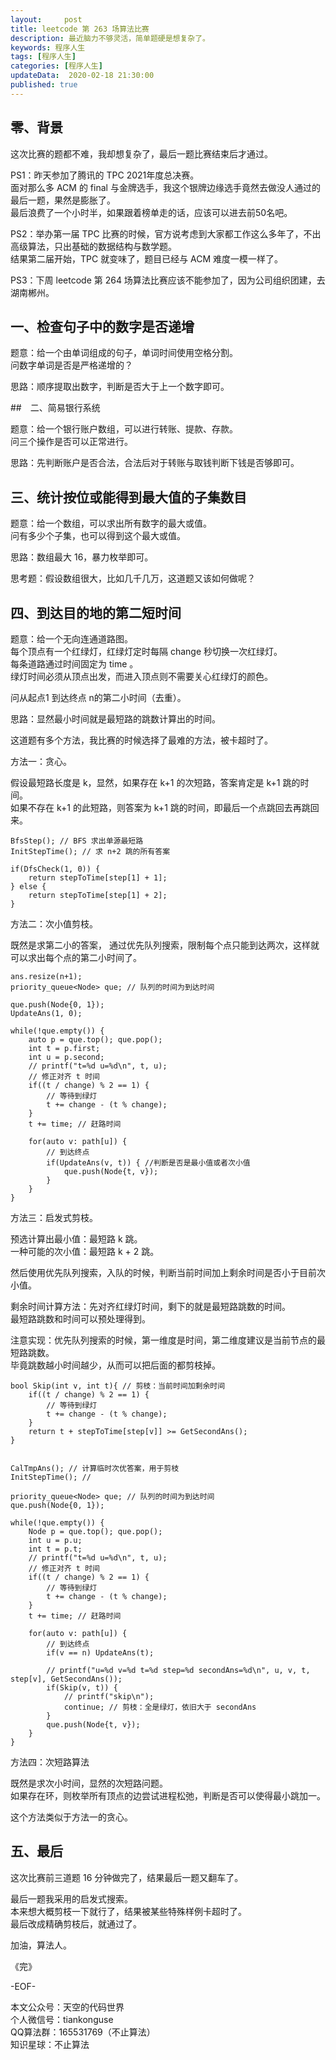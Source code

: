 ```yaml
---   
layout:     post  
title: leetcode 第 263 场算法比赛  
description: 最近脑力不够灵活，简单题硬是想复杂了。     
keywords: 程序人生  
tags: [程序人生]    
categories: [程序人生]  
updateData:  2020-02-18 21:30:00  
published: true  
---  
```



## 零、背景  


这次比赛的题都不难，我却想复杂了，最后一题比赛结束后才通过。  


PS1：昨天参加了腾讯的 TPC 2021年度总决赛。  
面对那么多 ACM 的 final 与金牌选手，我这个银牌边缘选手竟然去做没人通过的最后一题，果然是膨胀了。  
最后浪费了一个小时半，如果跟着榜单走的话，应该可以进去前50名吧。  


PS2：举办第一届 TPC 比赛的时候，官方说考虑到大家都工作这么多年了，不出高级算法，只出基础的数据结构与数学题。  
结果第二届开始，TPC 就变味了，题目已经与 ACM 难度一模一样了。  


PS3：下周 leetcode 第 264 场算法比赛应该不能参加了，因为公司组织团建，去湖南郴州。  


## 一、检查句子中的数字是否递增  


题意：给一个由单词组成的句子，单词时间使用空格分割。  
问数字单词是否是严格递增的？  


思路：顺序提取出数字，判断是否大于上一个数字即可。  


##　二、简易银行系统  


题意：给一个银行账户数组，可以进行转账、提款、存款。  
问三个操作是否可以正常进行。  


思路：先判断账户是否合法，合法后对于转账与取钱判断下钱是否够即可。  


## 三、统计按位或能得到最大值的子集数目  


题意：给一个数组，可以求出所有数字的最大或值。  
问有多少个子集，也可以得到这个最大或值。  


思路：数组最大 16，暴力枚举即可。  


思考题：假设数组很大，比如几千几万，这道题又该如何做呢？  


## 四、到达目的地的第二短时间  


题意：给一个无向连通道路图。  
每个顶点有一个红绿灯，红绿灯定时每隔 change 秒切换一次红绿灯。  
每条道路通过时间固定为 time 。  
绿灯时间必须从顶点出发，而进入顶点则不需要关心红绿灯的颜色。  


问从起点1 到达终点 n的第二小时间（去重）。  


思路：显然最小时间就是最短路的跳数计算出的时间。  


这道题有多个方法，我比赛的时候选择了最难的方法，被卡超时了。  


方法一：贪心。  


假设最短路长度是 k，显然，如果存在 k+1 的次短路，答案肯定是 k+1 跳的时间。  
如果不存在 k+1 的此短路，则答案为 k+1 跳的时间，即最后一个点跳回去再跳回来。  


```
BfsStep(); // BFS 求出单源最短路
InitStepTime(); // 求 n+2 跳的所有答案

if(DfsCheck(1, 0)) {
    return stepToTime[step[1] + 1];
} else {
    return stepToTime[step[1] + 2];
}
```


方法二：次小值剪枝。  


既然是求第二小的答案， 通过优先队列搜索，限制每个点只能到达两次，这样就可以求出每个点的第二小时间了。  


```
ans.resize(n+1);
priority_queue<Node> que; // 队列的时间为到达时间

que.push(Node{0, 1});
UpdateAns(1, 0);

while(!que.empty()) {
    auto p = que.top(); que.pop();
    int t = p.first;
    int u = p.second;
    // printf("t=%d u=%d\n", t, u);
    // 修正对齐 t 时间
    if((t / change) % 2 == 1) {
        // 等待到绿灯
        t += change - (t % change);
    }
    t += time; // 赶路时间
    
    for(auto v: path[u]) {
        // 到达终点
        if(UpdateAns(v, t)) { //判断是否是最小值或者次小值
            que.push(Node{t, v});
        }
    }
}
```


方法三：启发式剪枝。  


预选计算出最小值：最短路 k 跳。  
一种可能的次小值：最短路 k + 2 跳。  


然后使用优先队列搜索，入队的时候，判断当前时间加上剩余时间是否小于目前次小值。  


剩余时间计算方法：先对齐红绿灯时间，剩下的就是最短路跳数的时间。  
最短路跳数和时间可以预处理得到。  


注意实现：优先队列搜索的时候，第一维度是时间，第二维度建议是当前节点的最短路跳数。  
毕竟跳数越小时间越少，从而可以把后面的都剪枝掉。  


```
bool Skip(int v, int t){ // 剪枝：当前时间加剩余时间
    if((t / change) % 2 == 1) {
        // 等待到绿灯
        t += change - (t % change);
    }
    return t + stepToTime[step[v]] >= GetSecondAns();
}


CalTmpAns(); // 计算临时次优答案，用于剪枝
InitStepTime(); //

priority_queue<Node> que; // 队列的时间为到达时间
que.push(Node{0, 1});

while(!que.empty()) {
    Node p = que.top(); que.pop();
    int u = p.u;
    int t = p.t;
    // printf("t=%d u=%d\n", t, u);
    // 修正对齐 t 时间
    if((t / change) % 2 == 1) {
        // 等待到绿灯
        t += change - (t % change);
    }
    t += time; // 赶路时间
    
    for(auto v: path[u]) {
        // 到达终点
        if(v == n) UpdateAns(t);
        
        // printf("u=%d v=%d t=%d step=%d secondAns=%d\n", u, v, t, step[v], GetSecondAns());
        if(Skip(v, t)) {
            // printf("skip\n");
            continue; // 剪枝：全是绿灯，依旧大于 secondAns
        }
        que.push(Node{t, v});
    }
}
```


方法四：次短路算法  


既然是求次小时间，显然的次短路问题。  
如果存在环，则枚举所有顶点的边尝试进程松弛，判断是否可以使得最小跳加一。  


这个方法类似于方法一的贪心。  



## 五、最后


这次比赛前三道题 16 分钟做完了，结果最后一题又翻车了。  


最后一题我采用的启发式搜索。  
本来想大概剪枝一下就行了，结果被某些特殊样例卡超时了。  
最后改成精确剪枝后，就通过了。  




加油，算法人。  


《完》  


-EOF-  



本文公众号：天空的代码世界  
个人微信号：tiankonguse  
QQ算法群：165531769（不止算法）  
知识星球：不止算法  

